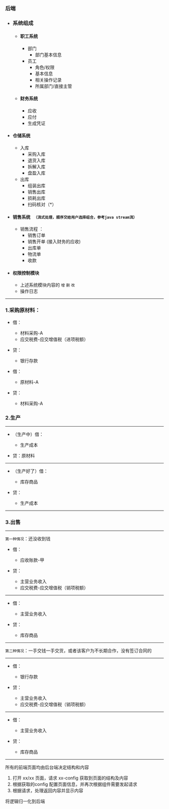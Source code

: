 ##   

### 后端

- ### 系统组成
    - #### 职工系统
        - 部门
            - 部门基本信息
        - 员工
            - 角色/权限
            - 基本信息
            - 相关操作记录
            - 所属部门/直接主管
    - #### 财务系统
      - 应收
      - 应付
      - 生成凭证


- #### 仓储系统
  - 入库
     - 采购入库
     - 退货入库
     - 拆解入库
     - 盘盈入库
  - 出库
      - 组装出库
      - 销售出库
      - 损耗出库
      - 扫码核对（*）
- #### 销售系统 ` （流式处理，顺序交给用户选择组合，参考java stream流）`
    - 销售流程 ： 
        - 销售订单
        - 销售开单 (接入财务的应收)
        - 出库单
        - 物流单
        - 收款 
- #### 权限控制模块
  - 上述系统模块内容的 `增` `删` `改`
  - 操作日志



-----


### 1.采购原材料：

- 借：
  - 材料采购-A
  - 应交税费-应交增值税（进项税额）
        
- 贷：
  - 银行存款

- 借：
  - 原材料-A

- 贷：
  - 材料采购-A

### 2.生产

---
- （生产中）借：
    - 生产成本

- 贷：原材料
---
- （生产好了）借：
  - 库存商品

- 贷：
  - 生产成本
---

### 3.出售

---
`第一种情况`：还没收到钱

- 借：
  - 应收账款-甲

- 贷：
  - 主营业务收入
  - 应交税费-应交增值税（销项税额）
---
- 借：
  - 主营业务收入

- 贷：
  - 库存商品
---
  
`第二种情况`：一手交钱一手交货，或者该客户为不长期合作，没有签订合同的

---
- 借：
  - 银行存款

- 贷：
  - 主营业务收入
  - 应交税费-应交增值税（销项税额）
---
- 借：
  - 主营业务收入

- 贷：
  - 库存商品
---




所有的前端页面均由后台端决定结构和内容

1. 打开 xx/xx 页面，请求 xx-config 获取到页面的结构及内容
2. 根据获取的config 配置页面信息，并再次根据组件需要发起请求
3. 根据请求，处理返回内容并显示内容

将逻辑归一化到后端